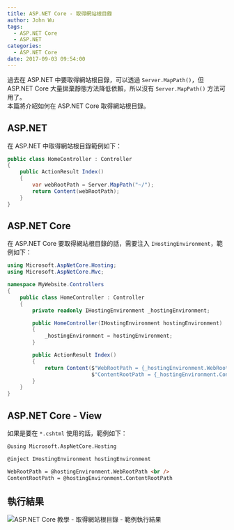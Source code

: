 ```yaml
---
title: ASP.NET Core - 取得網站根目錄
author: John Wu
tags:
  - ASP.NET Core
  - ASP.NET
categories:
  - ASP.NET Core
date: 2017-09-03 09:54:00
---
```

過去在 ASP.NET 中要取得網站根目錄，可以透過 `Server.MapPath()`，但 ASP.NET Core 大量拋棄靜態方法降低依賴，所以沒有 `Server.MapPath()` 方法可用了。  
本篇將介紹如何在 ASP.NET Core 取得網站根目錄。  

<!-- more -->

## ASP.NET

在 ASP.NET 中取得網站根目錄範例如下：  
```cs
public class HomeController : Controller
{
    public ActionResult Index()
    {
        var webRootPath = Server.MapPath("~/");
        return Content(webRootPath);
    }
}
```

## ASP.NET Core

在 ASP.NET Core 要取得網站根目錄的話，需要注入 `IHostingEnvironment`，範例如下：
```cs
using Microsoft.AspNetCore.Hosting;
using Microsoft.AspNetCore.Mvc;

namespace MyWebsite.Controllers
{
    public class HomeController : Controller
    {
        private readonly IHostingEnvironment _hostingEnvironment;

        public HomeController(IHostingEnvironment hostingEnvironment)
        {
            _hostingEnvironment = hostingEnvironment;
        }

        public ActionResult Index()
        {
            return Content($"WebRootPath = {_hostingEnvironment.WebRootPath}\n" +
                           $"ContentRootPath = {_hostingEnvironment.ContentRootPath}");
        }
    }
}
```

## ASP.NET Core - View

如果是要在 `*.cshtml` 使用的話，範例如下：
```html
@using Microsoft.AspNetCore.Hosting

@inject IHostingEnvironment hostingEnvironment

WebRootPath = @hostingEnvironment.WebRootPath <br />
ContentRootPath = @hostingEnvironment.ContentRootPath 
```

## 執行結果

![ASP.NET Core 教學 - 取得網站根目錄 - 範例執行結果](/images/x320.png)